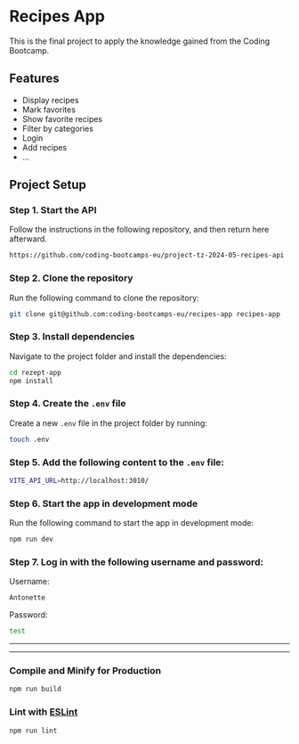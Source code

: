# Recipes App 

This is the final project to apply the knowledge gained from the Coding Bootcamp.

## Features

- Display recipes
- Mark favorites
- Show favorite recipes
- Filter by categories
- Login
- Add recipes
- ...  

## Project Setup

### Step 1. Start the API  
Follow the instructions in the following repository, and then return here afterward.  
```sh
https://github.com/coding-bootcamps-eu/project-tz-2024-05-recipes-api
```

### Step 2. Clone the repository  
Run the following command to clone the repository:  
```sh
git clone git@github.com:coding-bootcamps-eu/recipes-app recipes-app
```

### Step 3. Install dependencies  
Navigate to the project folder and install the dependencies: 
```sh
cd rezept-app
npm install
```
### Step 4. Create the `.env` file  
Create a new `.env` file in the project folder by running:

```sh
touch .env
```
### Step 5. Add the following content to the `.env` file: 

```sh
VITE_API_URL=http://localhost:3010/
```
### Step 6. Start the app in development mode  
Run the following command to start the app in development mode:  

```sh
npm run dev
```
### Step 7. Log in with the following username and password: 
Username: 

```sh
Antonette
```
Password:
```sh
test
```


------------------------------------
------------------------------------
### Compile and Minify for Production

```sh
npm run build
```

### Lint with [ESLint](https://eslint.org/)

```sh
npm run lint
```
